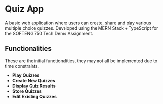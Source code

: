 # Quiz App

A basic web application where users can create, share and play various multiple choice quizzes. Developed using the MERN Stack + TypeScript for the SOFTENG 750 Tech Demo Assignment.

## Functionalities

These are the initial functionalities, they may not all be implemented due to time constraints.

- **Play Quizzes**
- **Create New Quizzes**
- **Display Quiz Results**
- **Store Quizzes**
- **Edit Existing Quizzes**
